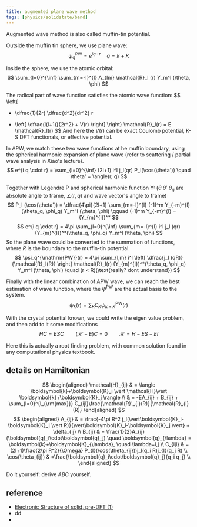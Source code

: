 ```yaml
---
title: augmented plane wave method
tags: [physics/solidstate/band]
---
```




Augmented wave method is also called muffin-tin potential.

Outside the muffin tin sphere, we use plane wave:
$$
\psi_{q}^{\mathrm{PW}} = e ^{i q \cdot r}
\quad
q = k + K
$$

Inside the sphere, we use the atomic orbital:
$$
\sum_{l=0}^{\inf} \sum_{m=-l}^{l}
A_{lm} \mathcal{R}_l (r) Y_m^l (\theta, \phi)
$$

The radical part of wave function satisfies the atomic wave function:
$$
\left\{
- \dfrac{1}{2r} \dfrac{d^2}{dr^2} r
+ \left[ \dfrac{l(l+1)}{2r^2} + V(r) \right]
\right\}
\mathcal{R}_l(r) = E \mathcal{R}_l(r)
$$
And here the $V(r)$ can be exact Coulomb potential, K-S DFT functionals, or effective potential.

In APW, we match these two wave functions at he muffin boundary, using the spherical harmonic expansion of plane wave (refer to scattering / partial wave analysis in Xiao's lecture).
$$
e^{i q \cdot r} = 
\sum_{l=0}^{\inf} (2l+1) i^l j_l(qr) P_l(\cos(\theta'))
\quad
\theta' = \angle(r, q)
$$

Together with Legendre P and spherical harmonic function Y:
($\theta$ $\theta'$ $\theta_q$ are absolute angle to frame, $\angle(r, q)$ and wave vector's angle to frame)
$$
P_l (\cos(\theta')) = \dfrac{4\pi}{2l+1}
\sum_{m=-l}^{l} (-1)^m Y_{-m}^{l}(\theta_q, \phi_q) Y_m^l (\theta, \phi)
\qquad
(-1)^m Y_{-m}^{l} = (Y_{m}^{l})^*
$$$$
e^{i q \cdot r} = 4\pi \sum_{l=0}^{\inf} \sum_{m=-l}^{l}
i^l j_l (qr) (Y_{m}^{l})^*(\theta_q, \phi_q) Y_m^l (\theta, \phi)
$$
So the plane wave could be converted to the summation of functions, where $R$ is the boundary to the muffin-tin potential.
$$
\psi_q^{\mathrm{PW}}(r) = 4\pi \sum_{l,m} i^l
\left[ \dfrac{j_l (qR)}{\mathcal{R}_l(R)} \right]
\mathcal{R}_l(r) (Y_{m}^{l})^*(\theta_q, \phi_q) Y_m^l (\theta, \phi)
\quad
(r < R)(\text{really? dont understand})
$$

Finally with the linear combination of APW wave, we can reach the best estimation of wave function, where the $\psi^\mathrm{PW}$ are the actual basis to the system.
$$
\psi_k (r) = \sum_{K} C_K \psi_{k+K}^{\mathrm{PW}} (r)
$$

With the crystal potential known, we could write the eigen value problem, and then add to it some modifications
$$
HC=ESC
\qquad
(\mathcal{H} - E) C = 0
\qquad
\mathcal{H} = H - ES + EI
$$

Here this is actually a root finding problem, with common solution found in any computational physics textbook.

## details on Hamiltonian

$$
\begin{aligned}
\mathcal{H}_{ij} & = \langle \boldsymbol{k}+\boldsymbol{K}_i \vert \mathcal{H}\vert \boldsymbol{k}+\boldsymbol{K}_j \rangle \\
& = -EA_{ij} + B_{ij} + \sum_{l=0}^{l_{\rm{max}}} C_{ijl}\frac{\mathcal{R}'_{l}(R)}{\mathcal{R}_{l}(R)} \end{aligned}
$$
$$
\begin{aligned}
A_{ij} & = \frac{-4\pi R^2 j_l(\vert\boldsymbol{K}_i-\boldsymbol{K}_j \vert R)}{\vert\boldsymbol{K}_i-\boldsymbol{K}_j \vert} + \delta_{ij} \\
B_{ij} & = \frac{1}{2}A_{ij}(\boldsymbol{q}_i\cdot\boldsymbol{q}_j)
\quad \boldsymbol{q}_{\lambda} = \boldsymbol{k}+\boldsymbol{K}_{\lambda},
\quad \lambda=i,j \\
C_{ijl} & = (2l+1)\frac{2\pi R^2}{\Omega}
P_{l}(\cos(\theta_{ij}))j_l(q_i R)j_{l}(q_j R) \\
\cos(\theta_{ij}) & =\frac{\boldsymbol{q}_i\cdot\boldsymbol{q}_j}{q_i q_j} \\ \end{aligned}
$$

Do it yourself: derive $ABC$ yourself.



## reference

- [Electronic Structure of solid, pre-DFT (1)](https://zhuanlan.zhihu.com/p/465776018)
- dd
- 